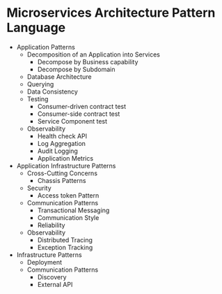 # Microservices Architecture Pattern Language
* Application Patterns
  * Decomposition of an Application into Services
    * Decompose by Business capability 
    * Decompose by Subdomain
  * Database Architecture
  * Querying
  * Data Consistency
  * Testing
    * Consumer-driven contract test
    * Consumer-side contract test
    * Service Component test
  * Observability
    * Health check API
    * Log Aggregation
    * Audit Logging
    * Application Metrics
* Application Infrastructure Patterns
  * Cross-Cutting Concerns
    * Chassis Patterns
  * Security
    * Access token Pattern
  * Communication Patterns
    * Transactional Messaging 
    * Communication Style
    * Reliability
  * Observability
    * Distributed Tracing
    * Exception Tracking
* Infrastructure Patterns
  * Deployment
  * Communication Patterns
    * Discovery
    * External API